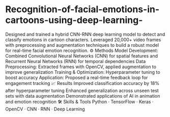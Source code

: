# Recognition-of-facial-emotions-in-cartoons-using-deep-learning-

 Designed and trained a hybrid CNN-RNN deep learning model to detect and classify emotions in cartoon characters. Leveraged 20,000+ video frames with preprocessing and augmentation techniques to build a robust model for real-time facial emotion recognition.
⚙️ Methods
Model Development: Combined Convolutional Neural Networks (CNN) for spatial features and Recurrent Neural Networks (RNN) for temporal dependencies
Data Preprocessing: Extracted frames with OpenCV, applied augmentation to improve generalization
Training & Optimization: Hyperparameter tuning to boost accuracy
Application: Proposed a real-time feedback loop for engagement tracking
📈 Results
Improved classification accuracy by 18% after hyperparameter tuning
Enhanced generalization across unseen test sets with data augmentation
Demonstrated applications of AI in animation and emotion recognition
🛠️ Skills & Tools
Python · TensorFlow · Keras · OpenCV · CNN · RNN · Deep Learning
